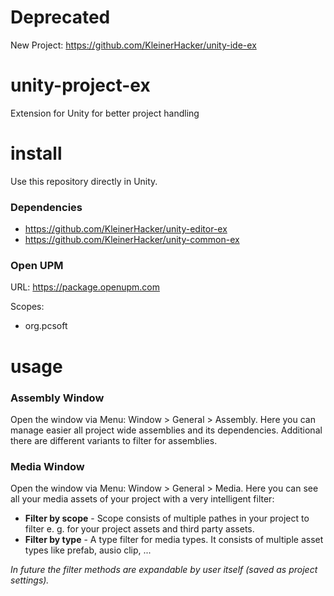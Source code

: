 # Deprecated

New Project:
https://github.com/KleinerHacker/unity-ide-ex

# unity-project-ex
Extension for Unity for better project handling

# install
Use this repository directly in Unity.

### Dependencies
* https://github.com/KleinerHacker/unity-editor-ex
* https://github.com/KleinerHacker/unity-common-ex

### Open UPM
URL: https://package.openupm.com

Scopes:
* org.pcsoft

# usage

### Assembly Window
Open the window via Menu: Window > General > Assembly. Here you can manage easier all project wide assemblies and its dependencies. Additional there are different variants to filter for assemblies.

### Media Window
Open the window via Menu: Window > General > Media. Here you can see all your media assets of your project with a very intelligent filter:
* __Filter by scope__ - Scope consists of multiple pathes in your project to filter e. g. for your project assets and third party assets.
* __Filter by type__ - A type filter for media types. It consists of multiple asset types like prefab, ausio clip, ...

*In future the filter methods are expandable by user itself (saved as project settings).*
